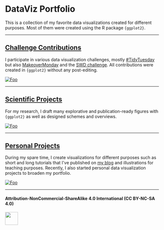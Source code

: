 
# DataViz Portfolio
This is a collection of my favorite data visualizations created for different purposes.
Most of them were created using the R package `{ggplot2}`.

***

## [Challenge Contributions](https://github.com/Z3tt/DataViz-Portfolio/tree/master/challenges)

I participate in various data visualization challenges, mostly [#TidyTuesday](https://github.com/rfordatascience/tidytuesday) but also [MakeoverMonday](https://www.makeovermonday.co.uk/) and the [SWD challenge](http://www.storytellingwithdata.com/swdchallenge). All contributions were created in `{ggplot2}` without any post-editing.

<a href="https://github.com/Z3tt/DataViz-Portfolio/tree/master/challenges" rel="challenge contributions">![Foo](https://github.com/Z3tt/DataViz-Portfolio/blob/master/challenges/_header_challenges.png)</a>

***

## [Scientific Projects](https://github.com/Z3tt/DataViz-Portfolio/tree/master/scientific-projects)

For my research, I draft many explorative and publication-ready figures with `{ggplot2}` as well as designed schemes and overviews.

<a href="https://github.com/Z3tt/DataViz-Portfolio/tree/master/scientific-projects" rel="scientific projects">![Foo](https://github.com/Z3tt/DataViz-Portfolio/blob/master/challenges/_header_science.png)</a>

***

## [Personal Projects](https://github.com/Z3tt/DataViz-Portfolio/tree/master/personal-projects)

During my spare time, I create visualizations for different purposes such as short and long tutorials that I've published on [my blog](www.cedricscherer.netlify.com) and illustrations for teaching purposes. Recently, I also started personal data visualization projects to broaden my portfolio.

<a href="https://github.com/Z3tt/DataViz-Portfolio/tree/master/personal-projects" rel="personal projects">![Foo](https://github.com/Z3tt/DataViz-Portfolio/blob/master/challenges/_header_personal.png)</a>

***

#### Attribution-NonCommercial-ShareAlike 4.0 International (CC BY-NC-SA 4.0)
<div style="width:300px; height:200px">
<img src=https://camo.githubusercontent.com/00f7814990f36f84c5ea74cba887385d8a2f36be/68747470733a2f2f646f63732e636c6f7564706f7373652e636f6d2f696d616765732f63632d62792d6e632d73612e706e67 alt="" height="42">
</div>
